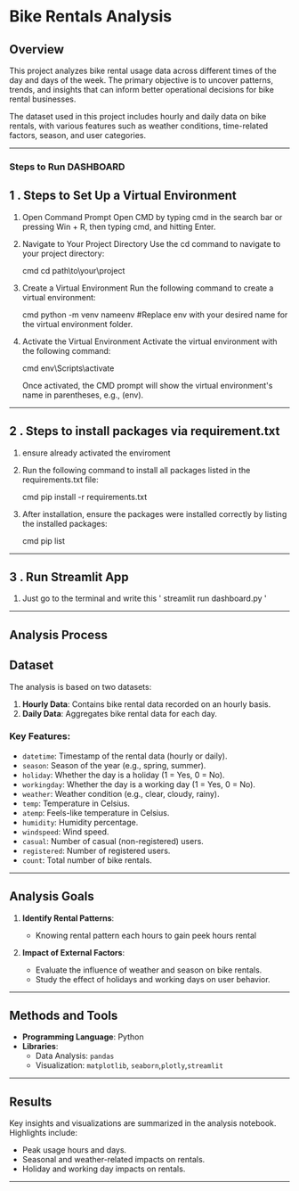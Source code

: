 # Bike Rentals Analysis

## Overview
This project analyzes bike rental usage data across different times of the day and days of the week. The primary objective is to uncover patterns, trends, and insights that can inform better operational decisions for bike rental businesses.

The dataset used in this project includes hourly and daily data on bike rentals, with various features such as weather conditions, time-related factors, season, and user categories.

---
### Steps to Run DASHBOARD

## 1 . Steps to Set Up a Virtual Environment
1. Open Command Prompt
   Open CMD by typing cmd in the search bar or pressing Win + R, then typing cmd, and hitting Enter.

2. Navigate to Your Project Directory
   Use the cd command to navigate to your project directory:

   cmd
   cd path\to\your\project

3. Create a Virtual Environment
   Run the following command to create a virtual environment:

   cmd
   python -m venv nameenv  #Replace env with your desired name for the virtual environment folder.

4. Activate the Virtual Environment
   Activate the virtual environment with the following command:

   cmd
   env\Scripts\activate

   Once activated, the CMD prompt will show the virtual environment's name in parentheses, e.g., (env).

---

## 2 . Steps to install packages via requirement.txt

1. ensure already activated the enviroment
2. Run the following command to install all packages listed in the requirements.txt file:

   cmd
   pip install -r requirements.txt

3. After installation, ensure the packages were installed correctly by listing the installed packages:

   cmd
   pip list

---

## 3 . Run Streamlit App

1. Just go to the terminal and write this ' streamlit run dashboard.py ' 

---

## Analysis Process

## Dataset
The analysis is based on two datasets:
1. **Hourly Data**: Contains bike rental data recorded on an hourly basis.
2. **Daily Data**: Aggregates bike rental data for each day.

### Key Features:
- `datetime`: Timestamp of the rental data (hourly or daily).
- `season`: Season of the year (e.g., spring, summer).
- `holiday`: Whether the day is a holiday (1 = Yes, 0 = No).
- `workingday`: Whether the day is a working day (1 = Yes, 0 = No).
- `weather`: Weather condition (e.g., clear, cloudy, rainy).
- `temp`: Temperature in Celsius.
- `atemp`: Feels-like temperature in Celsius.
- `humidity`: Humidity percentage.
- `windspeed`: Wind speed.
- `casual`: Number of casual (non-registered) users.
- `registered`: Number of registered users.
- `count`: Total number of bike rentals.

---

## Analysis Goals
1. **Identify Rental Patterns**:
   - Knowing rental pattern each hours to gain peek hours rental

2. **Impact of External Factors**:
   - Evaluate the influence of weather and season on bike rentals.
   - Study the effect of holidays and working days on user behavior.

---

## Methods and Tools
- **Programming Language**: Python
- **Libraries**:
  - Data Analysis: `pandas`
  - Visualization: `matplotlib`, `seaborn`,`plotly`,`streamlit`

---

## Results
Key insights and visualizations are summarized in the analysis notebook. Highlights include:
- Peak usage hours and days.
- Seasonal and weather-related impacts on rentals.
- Holiday and working day impacts on rentals.

---
